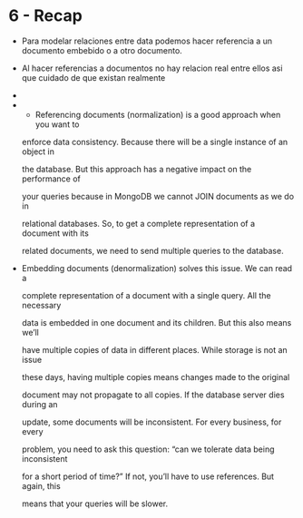 # 6 - Recap



* Para modelar relaciones entre data podemos hacer referencia a un documento embebido o a otro documento.
* Al hacer referencias a documentos no hay relacion real entre ellos asi que cuidado de que existan realmente
* 




* * Referencing documents \(normalization\) is a good approach when you want to

  enforc~~e~~ data consistency. Because there will be a single instance of an object in

  the database. But this approach has a negative impact on the performance of

  your queries because in MongoDB we cannot JOIN documents as we do in

  relational databases. So, to get a complete representation of a document with its

  related documents, we need to send multiple queries to the database.

* Embedding documents \(denormalization\) solves this issue. We can read a

  complete representation of a document with a single query. All the necessary

  data is embedded in one document and its children. But this also means we’ll

  have multiple copies of data in different places. While storage is not an issue

  these days, having multiple copies means changes made to the original

  document may not propagate to all copies. If the database server dies during an

  update, some documents will be inconsistent. For every business, for every

  problem, you need to ask this question: “can we tolerate data being inconsistent

  for a short period of time?” If not, you’ll have to use references. But again, this

  means that your queries will be slower.

